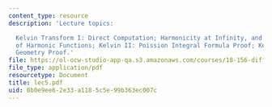 ```yaml
---
content_type: resource
description: 'Lecture topics:

  Kelvin Transform I: Direct Computation; Harmonicity at Infinity, and Decay Rates
  of Harmonic Functions; Kelvin II: Poission Integral Formula Proof; Kelvin III: Conformal
  Geometry Proof.'
file: https://ol-ocw-studio-app-qa.s3.amazonaws.com/courses/18-156-differential-analysis-spring-2004/8b0e9ee62e33a1185c5e99b363ec007c_lec5.pdf
file_type: application/pdf
resourcetype: Document
title: lec5.pdf
uid: 8b0e9ee6-2e33-a118-5c5e-99b363ec007c
---
```

